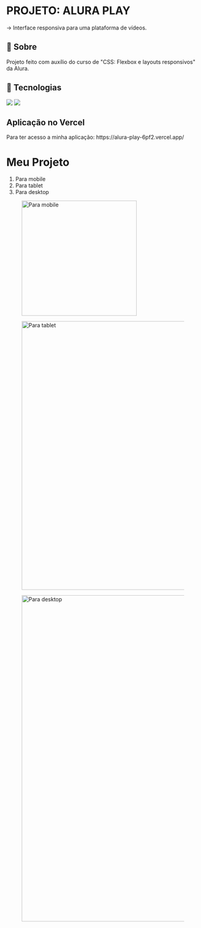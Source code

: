 
<h1>PROJETO: ALURA PLAY </h1>
-> Interface responsiva para uma plataforma de vídeos.

<h2>📘 Sobre</h2>
<p>Projeto feito com auxílio do curso de "CSS: Flexbox e layouts responsivos" da Alura.</p>

## 🚀 Tecnologias
<div>
  <img src="https://img.shields.io/badge/HTML-239120?style=for-the-badge&logo=html5&logoColor=white">
  <img src="https://img.shields.io/badge/CSS-239120?&style=for-the-badge&logo=css3&logoColor=white">
</div>

<h2>Aplicação no Vercel</h2>
Para ter acesso a minha aplicação:
https://alura-play-6pf2.vercel.app/

# Meu Projeto

  1) Para mobile 
  2) Para tablet
  3) Para desktop

<p align="center">
  <figure>
    <img src="https://github.com/user-attachments/assets/635f292d-7c9b-442a-bad1-5893304efa75" alt="Para mobile" width="300" />
  </figure>
  <figure>
    <img src="https://github.com/user-attachments/assets/4a2d2c78-fa7e-40b0-8880-1a958b80291f" alt="Para tablet" width="700" />
  </figure>
    <figure>
    <img src="https://github.com/user-attachments/assets/d2211946-d224-4d05-9262-9a8b899d6bb6" alt="Para desktop" width="850" />
  </figure>
</p>



